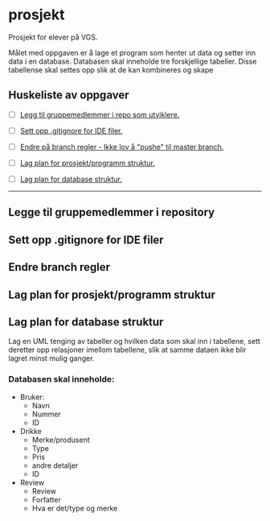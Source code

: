 # prosjekt
Prosjekt for elever på VGS.

Målet med oppgaven er å lage et program som henter ut data og setter inn data i en database.
Databasen skal inneholde tre forskjellige tabeller. Disse tabellense skal settes opp slik at de kan kombineres og skape 

## **Huskeliste av oppgaver**

- [ ] [Legg til gruppemedlemmer i repo som utviklere.](/README.md#legge-til-gruppemedlemmer-i-repository)
- [ ] [Sett opp .gitignore for IDE filer.](/README.md#sett-opp-.gitignore-for-IDE-filer)
- [ ] [Endre på branch regler - Ikke lov å "pushe" til master branch.](/README.md#endre-branch-regler)
- [ ] [Lag plan for prosjekt/programm struktur.](/README.md#lag-plan-for-prosjekt/programm-struktur)
- [ ] [Lag plan for database struktur.](/README.md#lag-plan-for-database-struktur)


---




## Legge til gruppemedlemmer i repository 

## Sett opp .gitignore for IDE filer

## Endre branch regler

## Lag plan for prosjekt/programm struktur

## Lag plan for database struktur

Lag en UML tenging av tabeller og hvilken data som skal inn i tabellene, sett deretter opp relasjoner imellom tabellene, slik at samme dataen ikke blir lagret minst mulig ganger.

### Databasen skal inneholde:
 - Bruker: 
    - Navn
    - Nummer
    - ID
 - Drikke
    - Merke/produsent
    - Type
    - Pris
    - andre detaljer
    - ID
  - Review
    - Review
    - Forfatter
    - Hva er det/type og merke


